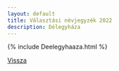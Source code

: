 ```yaml
---
layout: default
title: Választási névjegyzék 2022
description: Délegyháza
---
```


{% include Deelegyhaaza.html %}

[Vissza](./)